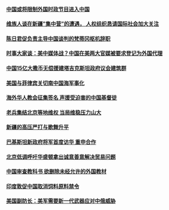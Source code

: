 #### [中国或将限制外国时政节目进入中国](../pages/zyyyoeqqvi/4580543.md) 

#### [维族人谈在新疆”集中营”的遭遇， 人权组织恳请国际社会加大关注](../pages/zyyyoeqqvi/4580355.md) 

#### [陈日君促负责主导中国谈判的梵蒂冈枢机辞职](../pages/zyyyoeqqvi/4580058.md) 

#### [时事大家谈：美中媒体战？中国在美两大官媒被要求登记为外国代理](../pages/zyyyoeqqvi/4580022.md) 

#### [中国15亿大撒币无偿援建塔吉克斯坦政府议会建筑群](../pages/zyyyoeqqvi/4579967.md) 

#### [美国与菲律宾关切南中国海军事化](../pages/zyyyoeqqvi/4579876.md) 

#### [海外华人教会征集签名 声援受迫害的中国基督徒](../pages/zyyyoeqqvi/4579811.md) 

#### [老兵集结北京等地维权 当局维稳压力山大](../pages/zyyyoeqqvi/4579766.md) 

#### [新疆的高压严打与歌舞升平](../pages/zyyyoeqqvi/4579757.md) 

#### [巴基斯坦新政府将军首度访华 重申合作](../pages/zyyyoeqqvi/4579642.md) 

#### [北京低调呼吁华盛顿拿出诚意善意解决贸易问题](../pages/zyyyoeqqvi/4579600.md) 

#### [中国审查教科书 欲删除未经允许的外国教材](../pages/zyyyoeqqvi/4579552.md) 

#### [印度敦促中国取消饲料原料禁令 ](../pages/zyyyoeqqvi/4579548.md) 

#### [美国副防长：美军需要新一代武器应对中俄威胁](../pages/zyyyoeqqvi/4579466.md) 

